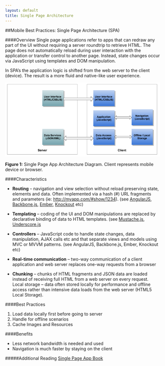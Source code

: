 ```yaml
---
layout: default
title: Single Page Architecture
---
```


##Mobile Best Practices: Single Page Architecture (SPA)

####Overview
Single page applications refer to apps that can redraw any part of the UI without requiring a server roundtrip to retrieve HTML. The page does not automatically reload during user interaction with the application or transfer control to another page. Instead, state changes occur via JavaScript using templates and DOM manipulation. 

In SPA’s the application logic is shifted from the web server to the client (device). The result is a more fluid and native-like user experience. 

![image](../images/spa.png)

**Figure 1:** Single Page App Architecture Diagram. Client represents mobile device or browser.


####Characteristics

+ **Routing** – navigation and view selection without reload preserving state, elements and data. Often implemented via a hash (#) URL fragments and parameters (ie: http://myapp.com/#show/1234). (see [AngularJS](http://angularjs.org), [Backbone.js](http://backbonejs.org), [Ember](http://emberjs.com), [Knockout](http://knockoutjs.com) etc)

+ **Templating** – coding of the UI and DOM manipulations are replaced by declarative binding of data to HTML templates. (see [Mustache.js](http://mustache.github.io/), [Underscore.js](http://underscorejs.org)

+ **Controllers** – JavaScript code to handle state changes, data manipulation, AJAX calls etc and that separate views and models using MVC or MVVM patterns. (see AngularJS, Backbone.js, Ember, Knockout etc)

+ **Real-time communication** – two-way communication of a client application and web server replaces one-way requests from a browser

+ **Chunking** – chunks of HTML fragments and JSON data are loaded instead of receiving full HTML from a web server on every request. 
Local storage – data often stored locally for performance and offline access rather than intensive data loads from the web server (HTML5 Local Storage).


####Best Practices
1. Load data locally first before going to server
2. Handle for offline scenarios
3. Cache Images and Resources

####Benefits
+ Less network bandwidth is needed and used
+ Navigation is much faster by staying on the client

#####Additional Reading
[Single Page App Book](http://singlepageappbook.com/)
